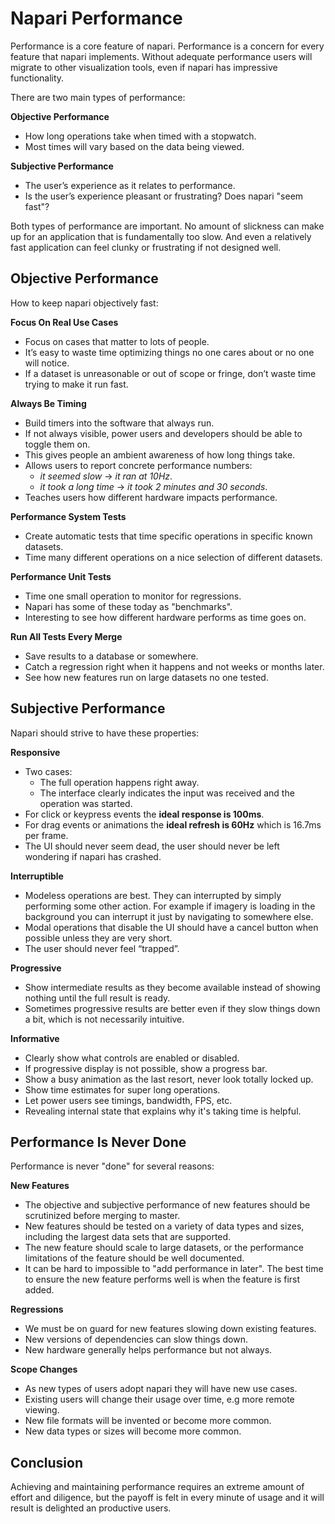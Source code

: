 # Napari Performance

Performance is a core feature of napari. Performance is a concern for every
feature that napari implements. Without adequate performance users will migrate
to other visualization tools, even if napari has impressive functionality.

There are two main types of performance:

**Objective Performance**
* How long operations take when timed with a stopwatch.
* Most times will vary based on the data being viewed.

**Subjective Performance**
* The user’s experience as it relates to performance.
* Is the user’s experience pleasant or frustrating? Does napari "seem fast"?

Both types of performance are important. No amount of slickness can make up for
an application that is fundamentally too slow. And even a relatively fast
application can feel clunky or frustrating if not designed well.

## Objective Performance

How to keep napari objectively fast:

**Focus On Real Use Cases**

* Focus on cases that matter to lots of people.
* It’s easy to waste time optimizing things no one cares about or no one will
  notice.
* If a dataset is unreasonable or out of scope or fringe, don’t waste time
  trying to make it run fast.

**Always Be Timing**
* Build timers into the software that always run.
* If not always visible, power users and developers should be able to toggle them on.
* This gives people an ambient awareness of how long things take.
* Allows users to report concrete performance numbers:
  *  *it seemed slow* &#8594; *it ran at 10Hz*.
  *  *it took a long time* &#8594; *it took 2 minutes and 30 seconds*.
* Teaches users how different hardware impacts performance.

**Performance System Tests**
* Create automatic tests that time specific operations in specific known datasets.
* Time many different operations on a nice selection of different datasets.

**Performance Unit Tests**
* Time one small operation to monitor for regressions.
* Napari has some of these today as "benchmarks".
* Interesting to see how different hardware performs as time goes on.

**Run All Tests Every Merge**
* Save results to a database or somewhere.
* Catch a regression right when it happens and not weeks or
  months later.
* See how new features run on large datasets no one tested.

## Subjective Performance

Napari should strive to have these properties:

**Responsive**
* Two cases:
  * The full operation happens right away.
  * The interface clearly indicates the input was received and the operation was
    started.
* For click or keypress events the **ideal response is 100ms**.
* For drag events or animations the **ideal refresh is 60Hz** which is 16.7ms per
  frame.
* The UI should never seem dead, the user should never be left wondering if
  napari has crashed.

**Interruptible**
* Modeless operations are best. They can interrupted by simply performing some
  other action. For example if imagery is loading in the background you can
  interrupt it just by navigating to somewhere else.
* Modal operations that disable the UI should have a cancel button when possible
  unless they are very short.
* The user should never feel “trapped”.

**Progressive**
* Show intermediate results as they become available instead of showing nothing
  until the full result is ready.
* Sometimes progressive results are better even if they slow things down a bit,
  which is not necessarily intuitive.

**Informative**
* Clearly show what controls are enabled or disabled.
* If progressive display is not possible, show a progress bar.
* Show a busy animation as the last resort, never look totally locked up.
* Show time estimates for super long operations.
* Let power users see timings, bandwidth, FPS, etc.
* Revealing internal state that explains why it's taking time is helpful.

## Performance Is Never Done

Performance is never "done" for several reasons:

**New Features**

* The objective and subjective performance of new features should be scrutinized
  before merging to master.
* New features should be tested on a variety of data types and sizes, including the largest data sets that are supported.
* The new feature should scale to large datasets, or the performance limitations of the feature should be well documented.
* It can be hard to impossible to "add performance in later". The best time to
  ensure the new feature performs well is when the feature is first added.

**Regressions** 

* We must be on guard for new features slowing down existing features.
* New versions of dependencies can slow things down.
* New hardware generally helps performance but not always.

**Scope Changes**

* As new types of users adopt napari they will have new use cases.
* Existing users will change their usage over time, e.g more remote viewing.
* New file formats will be invented or become more common.
* New data types or sizes will become more common.

## Conclusion

Achieving and maintaining performance requires an extreme amount of effort
and diligence, but the payoff is felt in every minute of usage and it 
will result is delighted an productive users.
